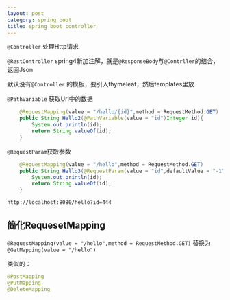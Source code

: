 ```yaml
---
layout: post
category: spring boot
title: spring boot controller
---
```


```@Controller```  处理Http请求

```@RestController```  spring4新加注解，就是```@ResponseBody```与```@Contrller```的结合，返回Json

默认没有```@Controller``` 的模板，要引入thymeleaf，然后templates里放

```@PathVariable``` 获取Url中的数据

```java
    @RequestMapping(value = "/hello/{id}",method = RequestMethod.GET)
    public String Hello2(@PathVariable(value = "id")Integer id){
        System.out.println(id);
        return String.valueOf(id);
    }
```

```@RequestParam```获取参数

```java
    @RequestMapping(value = "/hello",method = RequestMethod.GET)
    public String Hello3(@RequestParam(value = "id",defaultValue = "-1") Integer id){
        System.out.println(id);
        return String.valueOf(id);
    }
```

```http://localhost:8080/hello?id=444```

## 简化RequesetMapping

```@RequestMapping(value = "/hello",method = RequestMethod.GET)```
   替换为
```@GetMapping(value = "/hello")```

类似的：

```java
@PostMapping
@PutMapping
@DeleteMapping
```